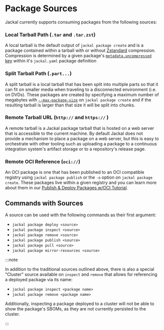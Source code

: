# Package Sources

Jackal currently supports consuming packages from the following sources:

### Local Tarball Path (`.tar` and `.tar.zst`)

A local tarball is the default output of `jackal package create` and is a package contained within a tarball with or without [Zstandard](https://facebook.github.io/zstd/) compression.  Compression is determined by a given package's [`metadata.uncompressed` key](https://docs.jackal.dev/docs/create-a-jackal-package/jackal-schema#metadata) within it's `jackal.yaml` package definition

### Split Tarball Path (`.part...`)

A split tarball is a local tarball that has been split into multiple parts so that it can fit on smaller media when traveling to a disconnected environment (i.e. on DVDs).  These packages are created by specifying a maximum number of megabytes with [`--max-package-size`](../2-the-jackal-cli/100-cli-commands/jackal_package_create.md) on `jackal package create` and if the resulting tarball is larger than that size it will be split into chunks.

### Remote Tarball URL (`http://` and `https://` )

A remote tarball is a Jackal package tarball that is hosted on a web server that is accessible to the current machine.  By default Jackal does not provide a mechanism to place a package on a web server, but this is easy to orchestrate with other tooling such as uploading a package to a continuous integration system's artifact storage or to a repository's release page.

### Remote OCI Reference (`oci://`)

An OCI package is one that has been published to an OCI compatible registry using `jackal package publish` or the `-o` option on `jackal package create`.  These packages live within a given registry and you can learn more about them in our [Publish & Deploy Packages w/OCI Tutorial](../5-jackal-tutorials/7-publish-and-deploy.md).

## Commands with Sources

A source can be used with the following commands as their first argument:

- `jackal package deploy <source>`
- `jackal package inspect <source>`
- `jackal package remove <source>`
- `jackal package publish <source>`
- `jackal package pull <source>`
- `jackal package mirror-resources <source>`

:::note

In addition to the traditional sources outlined above, there is also a special "Cluster" source available on `inspect` and `remove` that allows for referencing a deployed package via its name:

- `jackal package inspect <package name>`
- `jackal package remove <package name>`

Additionally, inspecting a package deployed to a cluster will not be able to show the package's SBOMs, as they are not currently persisted to the cluster.

:::
